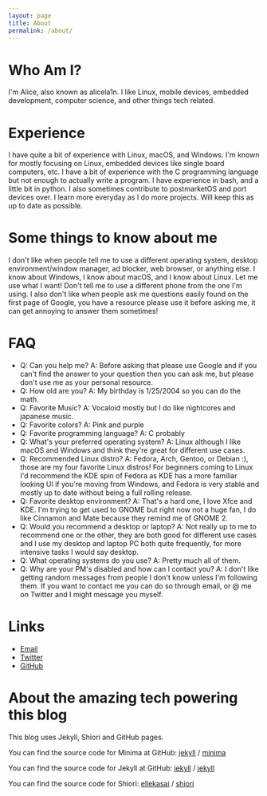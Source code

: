 ```yaml
---
layout: page
title: About
permalink: /about/
---
```

# Who Am I?
I'm Alice, also known as alicela1n. I like Linux, mobile devices, embedded development, computer science, and other things tech related.

# Experience
I have quite a bit of experience with Linux, macOS, and Windows. I'm known for mostly focusing on Linux, embedded devices like single board computers, etc. I have a bit of experience with the C programming language but not enough to actually write a program. I have experience in bash, and a little bit in python. I also sometimes contribute to postmarketOS and port devices over. I learn more everyday as I do more projects. Will keep this as up to date as possible.

# Some things to know about me
I don't like when people tell me to use a different operating system, desktop environment/window manager, ad blocker, web browser, or anything else. I know about Windows, I know about macOS, and I know about Linux. Let me use what I want! Don't tell me to use a different phone from the one I'm using. I also don't like when people ask me questions easily found on the first page of Google, you have a resource please use it before asking me, it can get annoying to answer them sometimes!

# FAQ
* Q: Can you help me? A: Before asking that please use Google and if you can't find the answer to your question then you can ask me, but please don't use me as your personal resource.
* Q: How old are you? A: My birthday is 1/25/2004 so you can do the math.
* Q: Favorite Music? A: Vocaloid mostly but I do like nightcores and japanese music.
* Q: Favorite colors? A: Pink and purple
* Q: Favorite programming language? A: C probably
* Q: What's your preferred operating system? A: Linux although I like macOS and Windows and think they're great for different use cases.
* Q: Recommended Linux distro? A: Fedora, Arch, Gentoo, or Debian :), those are my four favorite Linux distros! For beginners coming to Linux I'd recommend the KDE spin of Fedora as KDE has a more familiar looking UI if you're moving from Windows, and Fedora is very stable and mostly up to date without being a full rolling release.
* Q: Favorite desktop environment? A: That's a hard one, I love Xfce and KDE. I'm trying to get used to GNOME but right now not a huge fan, I do like Cinnamon and Mate because they remind me of GNOME 2.
* Q: Would you recommend a desktop or laptop? A: Not really up to me to recommend one or the other, they are both good for different use cases and I use my desktop and laptop PC both quite frequently, for more intensive tasks I would say desktop.
* Q: What operating systems do you use? A: Pretty much all of them.
* Q: Why are your PM's disabled and how can I contact you? A: I don't like getting random messages from people I don't know unless I'm following them. If you want to contact me you can do so through email, or @ me on Twitter and I might message you myself.

# Links
* [Email](mailto:alicelyralain@gmail.com)
* [Twitter](https://twitter.com/alicela1n)
* [GitHub](https://github.com/alicela1n)

# About the amazing tech powering this blog
This blog uses Jekyll, Shiori and GitHub pages.

You can find the source code for Minima at GitHub:
[jekyll][jekyll-organization] /
[minima](https://github.com/jekyll/minima)

You can find the source code for Jekyll at GitHub:
[jekyll][jekyll-organization] /
[jekyll](https://github.com/jekyll/jekyll)

You can find the source code for Shiori:
[ellekasai](https://github.com/ellekasai) /
[shiori](https://github.com/ellekasai/shiori)

[jekyll-organization]: https://github.com/jekyll
